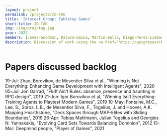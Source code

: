 ```yaml
---
layout: project
permalink: /projects/IG-TAG
title: 'Interest Group: Tabletop Games'
short-title: IG-TAG
img: /img/proj/tag.jpg
year: 2022
members: [James-Goodman, Raluca-Gaina, Martin-Balla, Diego-Perez-Liebana, George-Long, Simon-Lucas]
description: Discussion of work using the <a href='https://gaigresearch.github.io/projects/TAG'>Tabletop Games Framework (TAG)</a> and reading group for papers on tabletop board games (primarily in the context of AI).
---
```


# Papers discussed backlog

19-Jul: Zhao, Borovikov, de Mesentier Silva et al., "Winning is Not Everything: Enhancing Game Development with Intelligent Agents", 2020
05-Jul: Jon Garrad, "Fluff Ain't Rules: absence, presence and haunting in RPG design", 2019
21-Jun: Igor Borovikov et al, "Winning Isn’t Everything: Training Agents to Playtest Modern Games", 2019
10-May: Fontaine, M.C., Lee, S., Soros, L.B., de Mesentier Silva, F., Togelius, J. and Hoover, A.K.	Mapping Hearthstone, "Deck Spaces through MAP-Elites with Sliding Boundaries", 2019
26-Apr: Tobias Mahlmann, Julian Togelius and Georgios N. Yannakakis, "Evolving Card Sets Towards Balancing Dominion", 2012
15-Mar: Deepmind people, "Player of Games", 2021